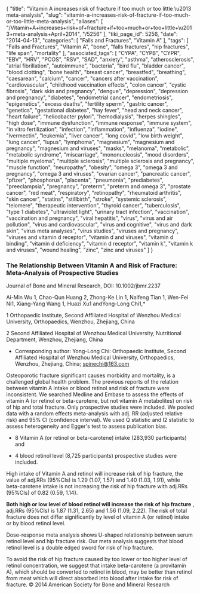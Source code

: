 {
    "title": "Vitamin A increases risk of fracture if too much or too little \u2013 meta-analysis",
    "slug": "vitamin-a-increases-risk-of-fracture-if-too-much-or-too-little-meta-analysis",
    "aliases": [
        "/Vitamin+A+increases+risk+of+fracture+if+too+much+or+too+little+\u2013+meta-analysis+April+2014",
        "/5256"
    ],
    "tiki_page_id": 5256,
    "date": "2014-04-13",
    "categories": [
        "Falls and Fractures",
        "Vitamin A"
    ],
    "tags": [
        "Falls and Fractures",
        "Vitamin A",
        "bone",
        "falls fractures",
        "hip fractures",
        "life span",
        "mortality"
    ],
    "associated_tags": [
        "CYPA",
        "CYPB",
        "CYPR",
        "EBV",
        "HRV",
        "PCOS",
        "RSV",
        "SAD",
        "anxiety",
        "asthma",
        "atherosclerosis",
        "atrial fibrillation",
        "autoimmune",
        "bacteria",
        "bird flu",
        "bladder cancer",
        "blood clotting",
        "bone health",
        "breast cancer",
        "breastfed",
        "breathing",
        "caesarean",
        "calcium",
        "cancer",
        "cancers after vaccination",
        "cardiovascular",
        "childhood vaccination effects",
        "colon cancer",
        "cystic fibrosis",
        "dark skin and pregnancy",
        "dengue",
        "depression",
        "depression and pregnancy",
        "diabetes",
        "endometrial cancer",
        "endometriosis",
        "epigenetics",
        "excess deaths",
        "fertility sperm",
        "gastric cancer",
        "genetics",
        "gestational diabetes",
        "hay fever",
        "head and neck cancer",
        "heart failure",
        "helicobacter pylori",
        "hemodialysis",
        "herpes shingles",
        "high dose",
        "immune dysfunction",
        "immune response",
        "immune system",
        "in vitro fertilization",
        "infection",
        "inflammation",
        "influenza",
        "iodine",
        "ivermectin",
        "leukemia",
        "liver cancer",
        "long covid",
        "low birth weight",
        "lung cancer",
        "lupus",
        "lymphoma",
        "magnesium",
        "magnesium and pregnancy",
        "magnesium and viruses",
        "masks",
        "melanoma",
        "metabolic",
        "metabolic syndrome",
        "miscarriage",
        "mononucleosis",
        "mood disorders",
        "multiple myeloma",
        "multiple sclerosis",
        "multiple sclerosis and pregnancy",
        "muscle function",
        "neuropathy",
        "obesity",
        "omega 3",
        "omega 3 and pregnancy",
        "omega 3 and viruses",
        "ovarian cancer",
        "pancreatic cancer",
        "pfizer",
        "phosphorus",
        "placenta",
        "pneumonia",
        "prediabetes",
        "preeclampsia",
        "pregnancy",
        "preterm",
        "preterm and omega 3",
        "prostate cancer",
        "red meat",
        "respiratory",
        "retinopathy",
        "rheumatoid arthritis",
        "skin cancer",
        "statins",
        "stillbirth",
        "stroke",
        "systemic sclerosis",
        "telomere",
        "therapeutic intervention",
        "thyroid cancer",
        "tuberculosis",
        "type 1 diabetes",
        "ultraviolet light",
        "urinary tract infection",
        "vaccination",
        "vaccination and pregnancy",
        "viral hepatitis",
        "virus",
        "virus and air pollution",
        "virus and cardiovascular",
        "virus and cognitive",
        "virus and dark skin",
        "virus meta analyses",
        "virus studies",
        "viruses and pregnancy",
        "viruses and vitamin d receptor",
        "vitamin d and viruses",
        "vitamin d binding",
        "vitamin d deficiency",
        "vitamin d receptor",
        "vitamin k",
        "vitamin k and viruses",
        "wound healing",
        "zinc",
        "zinc and viruses"
    ]
}


### The Relationship Between Vitamin A and Risk of Fracture: Meta-Analysis of Prospective Studies

Journal of Bone and Mineral Research, DOI: 10.1002/jbmr.2237

Ai-Min Wu 1, Chao-Qun Huang 2, Zhong-Ke Lin 1, Naifeng Tian 1, Wen-Fei Ni1, Xiang-Yang Wang 1, Huazi Xu1 andYong-Long Chi1,*

1 Orthopaedic Institute, Second Affiliated Hospital of Wenzhou Medical University, Orthopaedics, Wenzhou, Zhejiang, China

2 Second Affiliated Hospital of Wenzhou Medical University, Nutritional Department, Wenzhou, Zhejiang, China

* Corresponding author: Yong-Long Chi: Orthopaedic Institute, Second Affiliated Hospital of Wenzhou Medical University, Orthopaedics, Wenzhou, Zhejiang, China; spinechi@163.com

Osteoporotic fracture significant causes morbidity and mortality, is a challenged global health problem. The previous reports of the relation between vitamin A intake or blood retinol and risk of fracture were inconsistent. We searched Medline and Embase to assess the effects of vitamin A (or retinol or beta-carotene, but not vitamin A metabolites) on risk of hip and total fracture. Only prospective studies were included. We pooled data with a random effects meta-analysis with adj. RR (adjusted relative risk) and 95% CI (confidence interval). We used Q statistic and I2 statistic to assess heterogeneity and Egger's test to assess publication bias. 

* 8 Vitamin A (or retinol or beta-carotene) intake (283,930 participants) and 

* 4 blood retinol level (8,725 participants) prospective studies were included. 

High intake of Vitamin A and retinol will increase risk of hip fracture, the value of adj.RRs (95%CIs) is 1.29 (1.07, 1.57) and 1.40 (1.03, 1.91), while beta-carotene intake is not increasing the risk of hip fracture with adj.RRs (95%CIs) of 0.82 (0.59, 1.14). 

 **Both high or low level of blood retinol will increase the risk of hip fracture** , adj.RRs (95%CIs) is 1.87 (1.31, 2.65) and 1.56 (1.09, 2.22). The risk of total fracture does not differ significantly by level of vitamin A (or retinol) intake or by blood retinol level. 

Dose-response meta analysis shows U-shaped relationship between serum retinol level and hip fracture risk. Our meta analysis suggests that blood retinol level is a double edged sword for risk of hip fracture. 

To avoid the risk of hip fracture caused by too lower or too higher level of retinol concentration, we suggest that intake beta-carotene (a provitamin A), which should be converted to retinol in blood, may be better than retinol from meat which will direct absorbed into blood after intake for risk of fracture. © 2014 American Society for Bone and Mineral Research